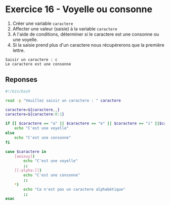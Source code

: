 # Exercice 16 - Voyelle ou consonne

1. Créer une variable `caractere`
2. Affecter une valeur (saisie) à la variable `caractere`
3. A l'aide de conditions, déterminer si le caractere est une consonne ou une voyelle.
4. Si la saisie prend plus d'un caractere nous récupérerons que la première lettre.

```text
Saisir un caractere : c
Le caractere est une consonne
```

## Reponses

```bash
#!/bin/bash

read -p "Veuillez saisir un caractere : " caractere

caractere=${caractere,,}
caractere=${caractere:0:1}

if [[ $caractere == "a" || $caractere == "e" || $caractere == "i" ||$caractere == "o" || $caractere == "u" || $caractere == "y" ]]; then
    echo "C'est une voyelle"
else
    echo "C'est une consonne"
fi

case $caractere in 
    [aeiouy])
        echo "C'est une voyelle"
        ;;
    [[:alpha:]])
        echo "C'est une consonne"
        ;;
    *)
        echo "Ce n'est pas un caractere alphabétique"
        ;;
esac
```